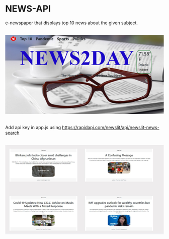 # NEWS-API
e-newspaper that displays top 10 news about the given subject.
<br />
<br />


![alt text](https://github.com/mahakporwal02/NEWS-API/blob/master/mainpage.JPG) 
<br />
<br />

Add api key in app.js using https://rapidapi.com/newslit/api/newslit-news-search
<br />
<br />

![alt text](https://github.com/mahakporwal02/NEWS-API/blob/master/news.JPG) 
